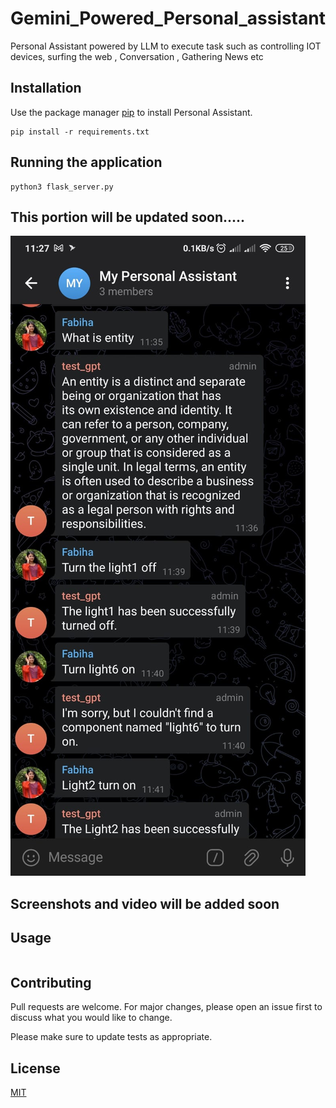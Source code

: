 # Gemini_Powered_Personal_assistant
Personal Assistant powered by LLM to execute task such as controlling IOT devices, surfing the web , Conversation , Gathering News etc


## Installation

Use the package manager [pip](https://pip.pypa.io/en/stable/) to install Personal Assistant.
```
pip install -r requirements.txt
```

## Running the application
```
python3 flask_server.py
```


## This portion will be updated soon.....

![Image Description](pictures/01.jpeg)


## Screenshots and video will be added soon

## Usage

```python

```

## Contributing

Pull requests are welcome. For major changes, please open an issue first
to discuss what you would like to change.

Please make sure to update tests as appropriate.

## License

[MIT](https://choosealicense.com/licenses/mit/)
